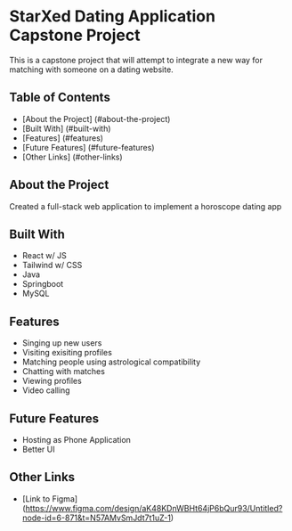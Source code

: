 # StarXed Dating Application Capstone Project

This is a capstone project that will attempt to integrate a new way for matching with someone on a dating website. 

## Table of Contents 
- [About the Project] (#about-the-project)
- [Built With] (#built-with)
- [Features] (#features)
- [Future Features] (#future-features)
- [Other Links] (#other-links)

## About the Project
Created a full-stack web application to implement a horoscope dating app

## Built With
- React w/ JS
- Tailwind w/ CSS
- Java
- Springboot
- MySQL 

## Features
- Singing up new users
- Visiting exisiting profiles
- Matching people using astrological compatibility
- Chatting with matches
- Viewing profiles
- Video calling 

## Future Features
- Hosting as Phone Application
- Better UI

## Other Links
- [Link to Figma] (https://www.figma.com/design/aK48KDnWBHt64jP6bQur93/Untitled?node-id=6-871&t=N57AMvSmJdt7t1uZ-1)